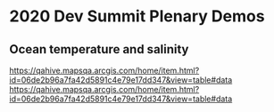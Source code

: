 # 2020 Dev Summit Plenary Demos

## Ocean temperature and salinity

https://qahive.mapsqa.arcgis.com/home/item.html?id=06de2b96a7fa42d5891c4e79e17dd347&view=table#data
https://qahive.mapsqa.arcgis.com/home/item.html?id=06de2b96a7fa42d5891c4e79e17dd347&view=table#data

